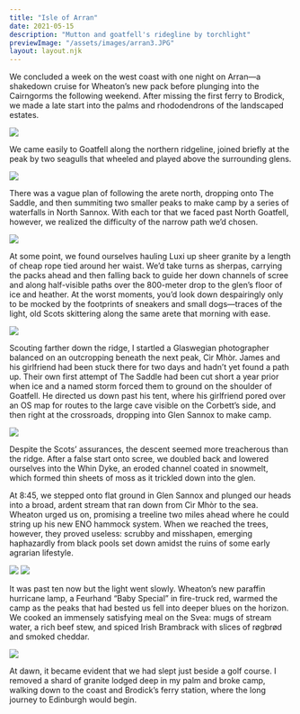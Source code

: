 ```yaml
---
title: "Isle of Arran"
date: 2021-05-15
description: "Mutton and goatfell's ridegline by torchlight"
previewImage: "/assets/images/arran3.JPG"
layout: layout.njk
---
```

We concluded a week on the west coast with one night on Arran—a shakedown cruise for Wheaton’s new pack before plunging into the Cairngorms the following weekend. After missing the first ferry to Brodick, we made a late start into the palms and rhododendrons of the landscaped estates.

![](/shoreleave/assets/images/arran1.JPG)

We came easily to Goatfell along the northern ridgeline, joined briefly at the peak by two seagulls that wheeled and played above the surrounding glens.

![](/shoreleave/assets/images/arran2.JPG)

There was a vague plan of following the arete north, dropping onto The Saddle, and then summiting two smaller peaks to make camp by a series of waterfalls in North Sannox. With each tor that we faced past North Goatfell, however, we realized the difficulty of the narrow path we’d chosen. 

![](/shoreleave/assets/images/arran3.JPG)

At some point, we found ourselves hauling Luxi up sheer granite by a length of cheap rope tied around her waist. We’d take turns as sherpas, carrying the packs ahead and then falling back to guide her down channels of scree and along half-visible paths over the 800-meter drop to the glen’s floor of ice and heather. At the worst moments, you’d look down despairingly only to be mocked by the footprints of sneakers and small dogs—traces of the light, old Scots skittering along the same arete that morning with ease.

![](/shoreleave/assets/images/arran4.JPG)

Scouting farther down the ridge, I startled a Glaswegian photographer balanced on an outcropping beneath the next peak, Cìr Mhòr. James and his girlfriend had been stuck there for two days and hadn’t yet found a path up. Their own first attempt of The Saddle had been cut short a year prior when ice and a named storm forced them to ground on the shoulder of Goatfell. He directed us down past his tent, where his girlfriend pored over an OS map for routes to the large cave visible on the Corbett’s side, and then right at the crossroads, dropping into Glen Sannox to make camp.

![](/shoreleave/assets/images/arran5.JPG)

Despite the Scots’ assurances, the descent seemed more treacherous than the ridge. After a false start onto scree, we doubled back and lowered ourselves into the Whin Dyke, an eroded channel coated in snowmelt, which formed thin sheets of moss as it trickled down into the glen.

At 8:45, we stepped onto flat ground in Glen Sannox and plunged our heads into a broad, ardent stream that ran down from Cìr Mhòr to the sea. Wheaton urged us on, promising a treeline two miles ahead where he could string up his new ENO hammock system. When we reached the trees, however, they proved useless: scrubby and misshapen, emerging haphazardly from black pools set down amidst the ruins of some early agrarian lifestyle.

![](/shoreleave/assets/images/arran6.JPG)
![](/shoreleave/assets/images/arran7.JPG)

It was past ten now but the light went slowly. Wheaton’s new paraffin hurricane lamp, a Feurhand “Baby Special” in fire-truck red, warmed the camp as the peaks that had bested us fell into deeper blues on the horizon. We cooked an immensely satisfying meal on the Svea: mugs of stream water, a rich beef stew, and spiced Irish Brambrack with slices of røgbrød and smoked cheddar.

![](/shoreleave/assets/images/arran8.JPG)

At dawn, it became evident that we had slept just beside a golf course. I removed a shard of granite lodged deep in my palm and broke camp, walking down to the coast and Brodick’s ferry station, where the long journey to Edinburgh would begin.

